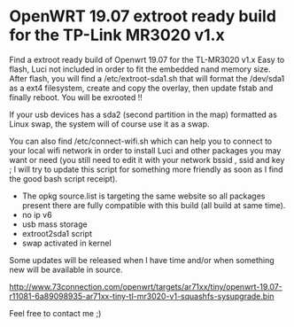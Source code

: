# OpenWRT 19.07 extroot ready build for the TP-Link MR3020 v1.x

Find a extroot ready build of Openwrt 19.07 for the TL-MR3020 v1.x
Easy to flash, Luci not included in order to fit the embedded nand memory size.
After flash, you will find a /etc/extroot-sda1.sh that will format the /dev/sda1 as a ext4 filesystem, create and copy the overlay, then update fstab and finally reboot. You will be exrooted !! 

If your usb devices has a sda2 (second partition in the map) formatted as Linux swap, the system will of course use it as a swap.

You can also find /etc/connect-wifi.sh which can help you to connect to your local wifi network in order to install Luci and other packages you may want or need (you still need to edit it with your network bssid , ssid and key ; I will try to update this script for something more friendly as soon as I find the good bash script receipt).

* The opkg source.list is targeting the same website so all packages present there are fully compatible with this build (all build at same time).
* no ip v6
* usb mass storage
* extroot2sda1 script
* swap activated in kernel

Some updates will be released when I have time and/or when something new will be available in source.

http://www.73connection.com/openwrt/targets/ar71xx/tiny/openwrt-19.07-r11081-6a89098935-ar71xx-tiny-tl-mr3020-v1-squashfs-sysupgrade.bin

Feel free to contact me ;)
